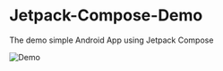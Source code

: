 # Jetpack-Compose-Demo
The demo simple Android App using Jetpack Compose

![Demo](https://media.giphy.com/media/GIN3dRpNzXmBez8FoA/giphy.gif)
